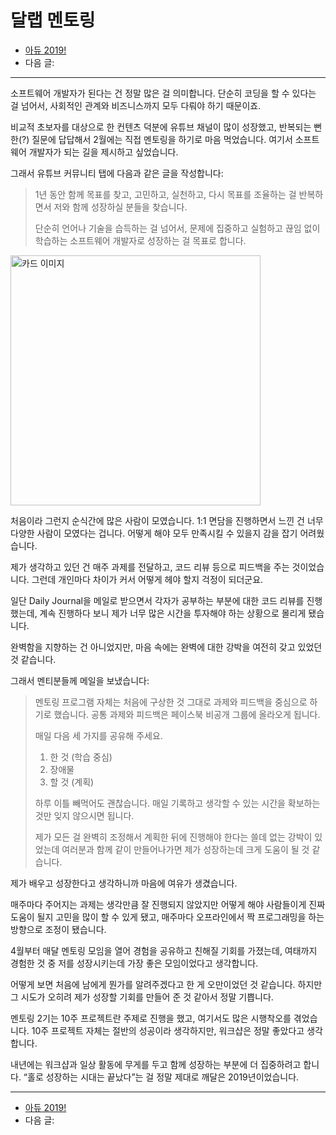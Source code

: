# 달랩 멘토링

- [아듀 2019!](https://adieu2019.ahastudio.com/)
- 다음 글:

---

소프트웨어 개발자가 된다는 건 정말 많은 걸 의미합니다.
단순히 코딩을 할 수 있다는 걸 넘어서, 사회적인 관계와 비즈니스까지 모두 다뤄야 하기 때문이죠.

비교적 초보자를 대상으로 한 컨텐츠 덕분에 유튜브 채널이 많이 성장했고,
반복되는 뻔한(?) 질문에 답답해서 2월에는 직접 멘토링을 하기로 마음 먹었습니다.
여기서 소프트웨어 개발자가 되는 길을 제시하고 싶었습니다.

그래서 유튜브 커뮤니티 탭에 다음과 같은 글을 작성합니다:

> 1년 동안 함께 목표를 찾고, 고민하고, 실천하고, 다시 목표를 조율하는 걸 반복하면서
> 저와 함께 성장하실 분들을 찾습니다.
>
> 단순히 언어나 기술을 습득하는 걸 넘어서, 문제에 집중하고 실험하고 끊임 없이 학습하는
> 소프트웨어 개발자로 성장하는 걸 목표로 합니다.

<img alt="카드 이미지" src="https://yt3.ggpht.com/L286hXSTUqjf3TroI6ewPcLf7mpoECbSs2NmuPRTAC44tEQOjdAHQVfUIiAQm5xIC0pMwxhvcGm-Rzw=w700-h700-p-nd-df" width="400" height="400">

처음이라 그런지 순식간에 많은 사람이 모였습니다.
1:1 면담을 진행하면서 느낀 건 너무 다양한 사람이 모였다는 겁니다.
어떻게 해야 모두 만족시킬 수 있을지 감을 잡기 어려웠습니다.

제가 생각하고 있던 건 매주 과제를 전달하고,
코드 리뷰 등으로 피드백을 주는 것이었습니다.
그런데 개인마다 차이가 커서 어떻게 헤야 할지 걱정이 되더군요.

일단 Daily Journal을 메일로 받으면서 각자가 공부하는 부분에 대한 코드 리뷰를 진행했는데,
계속 진행하다 보니 제가 너무 많은 시간을 투자해야 하는 상황으로 몰리게 됐습니다.

완벽함을 지향하는 건 아니었지만, 마음 속에는 완벽에 대한 강박을 여전히 갖고 있었던 것 같습니다.

그래서 멘티분들께 메일을 보냈습니다:

> 멘토링 프로그램 자체는 처음에 구상한 것 그대로 과제와 피드백을 중심으로 하기로 했습니다.
> 공통 과제와 피드백은 페이스북 비공개 그룹에 올라오게 됩니다.
>
> 매일 다음 세 가지를 공유해 주세요.
>
> 1. 한 것 (학습 중심)
> 2. 장애물
> 3. 할 것 (계획)
>
> 하루 이틀 빼먹어도 괜찮습니다.
> 매일 기록하고 생각할 수 있는 시간을 확보하는 것만 잊지 않으시면 됩니다.
>
> 제가 모든 걸 완벽히 조정해서 계획한 뒤에 진행해야 한다는 쓸데 없는 강박이 있었는데
> 여러분과 함께 같이 만들어나가면 제가 성장하는데 크게 도움이 될 것 같습니다.

제가 배우고 성장한다고 생각하니까 마음에 여유가 생겼습니다.

매주마다 주어지는 과제는 생각만큼 잘 진행되지 않았지만
어떻게 해야 사람들이게 진짜 도움이 될지 고민을 많이 할 수 있게 됐고,
매주마다 오프라인에서 짝 프로그래밍을 하는 방향으로 조정이 됐습니다.

4월부터 매달 멘토링 모임을 열어 경험을 공유하고 친해질 기회를 가졌는데,
여태까지 경험한 것 중 저를 성장시키는데 가장 좋은 모임이었다고 생각합니다.

어떻게 보면 처음에 남에게 뭔가를 알려주겠다고 한 게 오만이었던 것 같습니다.
하지만 그 시도가 오히려 제가 성장할 기회를 만들어 준 것 같아서 정말 기쁩니다.

멘토링 2기는 10주 프로젝트란 주제로 진행을 했고, 여기서도 많은 시행착오를 겪었습니다.
10주 프로젝트 자체는 절반의 성공이라 생각하지만, 워크샵은 정말 좋았다고 생각합니다.

내년에는 워크샵과 일상 활동에 무게를 두고 함께 성장하는 부분에 더 집중하려고 합니다.
“홀로 성장하는 시대는 끝났다”는 걸 정말 제대로 깨달은 2019년이었습니다.

---

- [아듀 2019!](https://adieu2019.ahastudio.com/)
- 다음 글:
